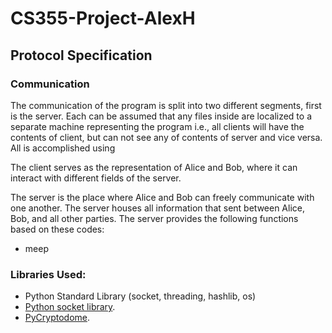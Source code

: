 # CS355-Project-AlexH
 
## Protocol Specification

### Communication
The communication of the program is split into two different segments, first is the server. Each can be assumed that any files inside are localized to a separate machine representing the program i.e., all clients will have the contents of client, but can not see any of contents of server and vice versa. All is accomplished using 

The client serves as the representation of Alice and Bob, where it can interact with different fields of the server.

The server is the place where Alice and Bob can freely communicate with one another. The server houses all information that sent between Alice, Bob, and all other parties. The server provides the following functions based on these codes:

*  meep


### Libraries Used:
* Python Standard Library (socket, threading, hashlib, os)
* [Python socket library](https://docs.python.org/3/library/socket.html).  
* [PyCryptodome](https://pycryptodome.readthedocs.io/en/latest/index.html).
